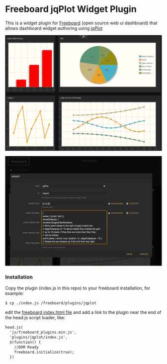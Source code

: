 Freeboard jqPlot Widget Plugin
===============================

This is a widget plugin for [Freeboard](http://freeboard.io) (open source web ui dashboard) that allows dashboard widget authoring using [jqPlot](http://www.jqplot.com)

![Screenshot](screenshot1.png)

![Screenshot](screenshot2.png)

### Installation

Copy the plugin (index.js in this repo) to your freeboard installation, for example:

```
$ cp ./index.js /freeboard/plugins/jqplot
```

edit the [freeboard index.html file](https://github.com/Freeboard/freeboard/blob/master/index.html#L14) and add a link to the plugin near the end of the head.js script loader, like:

```
head.js(
  'js/freeboard_plugins.min.js',
  'plugins/jqplot/index.js',
  $(function() {
    //DOM Ready
    freeboard.initialize(true);
  })
```
